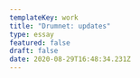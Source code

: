 ```yaml
---
templateKey: work
title: "Drumnet: updates"
type: essay
featured: false
draft: false
date: 2020-08-29T16:48:34.231Z
---
```

